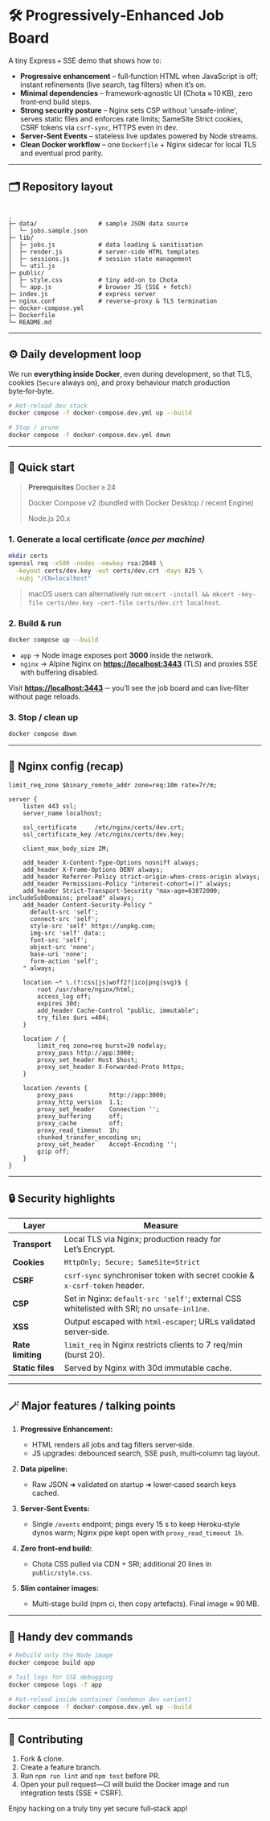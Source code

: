 # 🛠 Progressively‑Enhanced Job Board

A tiny Express + SSE demo that shows how to:

* **Progressive enhancement** – full‑function HTML when JavaScript is off; instant refinements (live search, tag filters) when it’s on.
* **Minimal dependencies** – framework‑agnostic UI (Chota ≈ 10 KB), zero front‑end build steps.
* **Strong security posture** – Nginx sets CSP without 'unsafe-inline', serves static files and enforces rate limits; SameSite Strict cookies, CSRF tokens via `csrf-sync`, HTTPS even in dev.
* **Server‑Sent Events** – stateless live updates powered by Node streams.
* **Clean Docker workflow** – one `Dockerfile` + Nginx sidecar for local TLS and eventual prod parity.

---

## 🗂 Repository layout

```

.
├─ data/                 # sample JSON data source
│  └─ jobs.sample.json
├─ lib/
│  ├─ jobs.js            # data loading & sanitisation
│  ├─ render.js          # server‑side HTML templates
│  ├─ sessions.js        # session state management
│  └─ util.js
├─ public/
│  ├─ style.css          # tiny add‑on to Chota
│  └─ app.js             # browser JS (SSE + fetch)
├─ index.js              # express server
├─ nginx.conf            # reverse‑proxy & TLS termination
├─ docker-compose.yml
├─ Dockerfile
└─ README.md

````

---

## ⚙️ Daily development loop

We run **everything inside Docker**, even during development, so that TLS, cookies (`Secure` always on), and proxy behaviour match production byte‑for‑byte.

```bash
# Hot‑reload dev stack
docker compose -f docker-compose.dev.yml up --build

# Stop / prune
docker compose -f docker-compose.dev.yml down
```

---

## 🚀 Quick start

> **Prerequisites**
> Docker ≥ 24
>
> Docker Compose v2 (bundled with Docker Desktop / recent Engine)
>
> Node.js 20.x

### 1. Generate a local certificate _(once per machine)_

```bash
mkdir certs
openssl req -x509 -nodes -newkey rsa:2048 \
  -keyout certs/dev.key -out certs/dev.crt -days 825 \
  -subj "/CN=localhost"
````

> macOS users can alternatively run `mkcert -install && mkcert -key-file certs/dev.key -cert-file certs/dev.crt localhost`.

### 2. Build & run

```bash
docker compose up --build
```

* `app` → Node image exposes port **3000** inside the network.
* `nginx` → Alpine Nginx on **[https://localhost:3443](https://localhost:3443)** (TLS) and proxies SSE with buffering disabled.

Visit **[https://localhost:3443](https://localhost:3443)** ‑‑ you’ll see the job board and can live‑filter without page reloads.

### 3. Stop / clean up

```bash
docker compose down
```

---

## 🔑 Nginx config (recap)

```nginx
limit_req_zone $binary_remote_addr zone=req:10m rate=7r/m;

server {
    listen 443 ssl;
    server_name localhost;

    ssl_certificate     /etc/nginx/certs/dev.crt;
    ssl_certificate_key /etc/nginx/certs/dev.key;

    client_max_body_size 2M;

    add_header X-Content-Type-Options nosniff always;
    add_header X-Frame-Options DENY always;
    add_header Referrer-Policy strict-origin-when-cross-origin always;
    add_header Permissions-Policy "interest-cohort=()" always;
    add_header Strict-Transport-Security "max-age=63072000; includeSubDomains; preload" always;
    add_header Content-Security-Policy "
      default-src 'self';
      connect-src 'self';
      style-src 'self' https://unpkg.com;
      img-src 'self' data:;
      font-src 'self';
      object-src 'none';
      base-uri 'none';
      form-action 'self';
    " always;

    location ~* \.(?:css|js|woff2?|ico|png|svg)$ {
        root /usr/share/nginx/html;
        access_log off;
        expires 30d;
        add_header Cache-Control "public, immutable";
        try_files $uri =404;
    }

    location / {
        limit_req zone=req burst=20 nodelay;
        proxy_pass http://app:3000;
        proxy_set_header Host $host;
        proxy_set_header X-Forwarded-Proto https;
    }

    location /events {
        proxy_pass          http://app:3000;
        proxy_http_version  1.1;
        proxy_set_header    Connection '';
        proxy_buffering     off;
        proxy_cache         off;
        proxy_read_timeout  1h;
        chunked_transfer_encoding on;
        proxy_set_header    Accept-Encoding '';
        gzip off;
    }
}
```

---

## 🔒 Security highlights

| Layer         | Measure                                                                       |
| ------------- | ----------------------------------------------------------------------------- |
| **Transport** | Local TLS via Nginx; production ready for Let’s Encrypt.                      |
| **Cookies**   | `HttpOnly; Secure; SameSite=Strict` |
| **CSRF**      | `csrf-sync` synchroniser token with secret cookie & `x-csrf-token` header.    |
| **CSP**       | Set in Nginx: `default-src 'self'`; external CSS whitelisted with SRI; no `unsafe-inline`.  |
| **XSS**       | Output escaped with `html‑escaper`; URLs validated server‑side.               |
| **Rate limiting** | `limit_req` in Nginx restricts clients to 7 req/min (burst 20). |
| **Static files** | Served by Nginx with 30d immutable cache. |

---

## 🪄 Major features / talking points

1. **Progressive Enhancement:**

   * HTML renders all jobs and tag filters server‑side.
   * JS upgrades: debounced search, SSE push, multi‑column tag layout.

2. **Data pipeline:**

   * Raw JSON ➜ validated on startup ➜ lower‑cased search keys cached.

3. **Server‑Sent Events:**

   * Single `/events` endpoint; pings every 15 s to keep Heroku‑style dynos warm; Nginx pipe kept open with `proxy_read_timeout 1h`.

4. **Zero front‑end build:**

   * Chota CSS pulled via CDN + SRI; additional 20 lines in `public/style.css`.

5. **Slim container images:**

   * Multi‑stage build (npm ci, then copy artefacts). Final image ≈ 90 MB.

---

## 🧞 Handy dev commands

```bash
# Rebuild only the Node image
docker compose build app

# Tail logs for SSE debugging
docker compose logs -f app

# Hot‑reload inside container (nodemon dev variant)
docker compose -f docker-compose.dev.yml up --build
```

---

## 🙌 Contributing

1. Fork & clone.
2. Create a feature branch.
3. Run `npm run lint` and `npm test` before PR.
4. Open your pull request—CI will build the Docker image and run integration tests (SSE + CSRF).

Enjoy hacking on a truly tiny yet secure full‑stack app!

